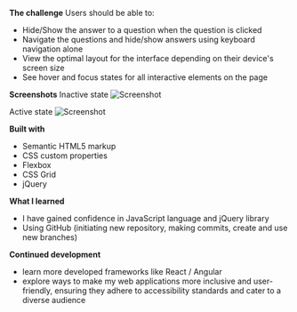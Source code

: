 **The challenge**
Users should be able to:

-   Hide/Show the answer to a question when the question is clicked
-   Navigate the questions and hide/show answers using keyboard navigation alone
-   View the optimal layout for the interface depending on their device's screen size
-   See hover and focus states for all interactive elements on the page

**Screenshots**
Inactive state
![Screenshot](inactive.png)

Active state
![Screenshot](active.png)

**Built with**
-   Semantic HTML5 markup
-   CSS custom properties
-   Flexbox
-   CSS Grid
-   jQuery

**What I learned**
- I have gained confidence in JavaScript language and jQuery library
- Using GitHub (initiating new repository, making commits, create and use new branches)

**Continued development**
- learn more developed frameworks like React / Angular
- explore ways to make my web applications more inclusive and user-friendly, ensuring they adhere to accessibility standards and cater to a diverse audience
